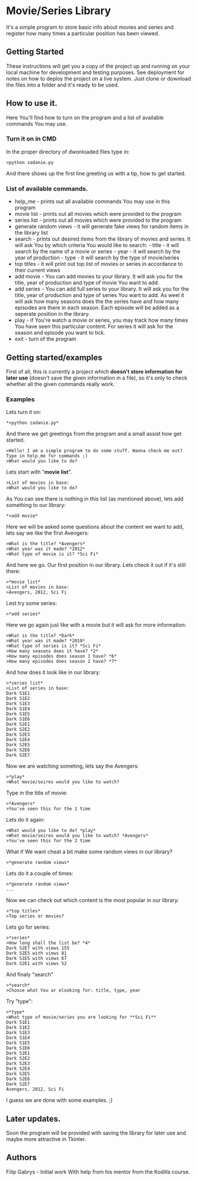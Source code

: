 # **Movie/Series Library**

It's a simple program to store basic info about movies and series and register how many times a particular position has been viewed.

## Getting Started
These instructions will get you a copy of the project up and running on your local machine for development and testing purposes. See deployment for notes on how to deploy the project on a live system. 
Just clone or download the files into a folder and it's ready to be used.

## How to use it.
Here You'll find how to turn on the program and a list of available commands You may use.
### Turn it on in CMD
In the proper directory of dwonloaded files type in:
```
>python zadanie.py
```
And there shows up the first line greeting us with a tip, how to get started.
### List of available commands.
- help_me - prints out all available commands You may use in this program
- movie list - prints out all movies which were provided to the program
- series list - prints out all movies which were provided to the program
- generate random views - it will generate fake views for random items in the library list
- search - prints out desired items from the library of movies and series. It will ask You by which criteria You would like to search:
      - title - it will search by the name of a movie or series
      - year - it will search by the year of production
      - type - it will search by the type of movie/series
- top titles - it will print out top list of movies or series in accordance to their current views
- add movie - You can add movies to your library. It will ask you for the title, year of production and type of movie You want to add.
- add series - You can add full series to your library. It will ask you for the title, year of production and type of series You want to add. As weel it will ask how many seasons does the the series have and how many episodes are there in each season. Each episode will be added as a seperate position in the library.
- play - if You're watch a movie or series, you may track how many times You have seen this particular content. For series it will ask for the season and episode you want to tick.
- exit - turn of the program

## Getting started/examples
First of all, this is currently a project which **doesn't store information for later use** (doesn't save the given information in a file), so it's only to check whether all the given commands really work.
### Examples
Lets turn it on:
```
*>python zadanie.py*
```
And there we get greetings from the program and a small assist how get started.
```
>Hello! I am a simple program to do some stuff. Wanna check me out? Type in help_me for commands ;)
>What would you like to do? 
```
Lets start with "**movie list**".
```
>List of movies in base:
>What would you like to do?
```
As You can see there is nothing in this list (as mentioned above), lets add something to our library:
```
*>add movie*
```
Here we will be asked some questions about the content we want to add, lets say we like the first Avengers:
```
>What is the title? *Avengers*
>What year was it made? *2012*
>What type of movie is it? *Sci Fi*
```
And here we go. Our first position in our library. Lets check it out if it's still there:
```
>*movie list*
>List of movies in base:
>Avengers, 2012, Sci Fi
```
Lest try some series:
```
>*add series*
```
Here we go again just like with a movie but it will ask for more information:
```
>What is the title? *Dark*
>What year was it made? *2018*
>What type of series is it? *Sci Fi*
>How many seasons does it have? *2*
>How many episodes does season 1 have? *6*
>How many episodes does season 2 have? *7*
```
And how does it look like in our library:
```
>*series list*
>List of series in base:
Dark S1E1
Dark S1E2
Dark S1E3
Dark S1E4
Dark S1E5
Dark S1E6
Dark S2E1
Dark S2E2
Dark S2E3
Dark S2E4
Dark S2E5
Dark S2E6
Dark S2E7
```
Now we are watching someting, lets say the Avengers:
```
>*play*
>What movie/seires would you like to watch? 
```
Type in the title of movie:
```
>*Avengers*
>You've seen this for the 1 time
```
Lets do it again:
```
>What would you like to do? *play*
>What movie/seires would you like to watch? *Avengers*
>You've seen this for the 2 time
```
What if We want cheat a bit make some random views in our library?
```
>*generate random views*
```
Lets do it a couple of times:
```
>*generate random views*
...
```
Now we can check out which content is the most popular in our library:
```
>*top titles*
>Top series or movies?
```
Lets go for series:
```
>*series*
>How long shall the list be? *4*
Dark S2E7 with views 155
Dark S2E5 with views 81
Dark S1E5 with views 67
Dark S2E1 with views 52
```
And finaly "search"
```
>*search*
>Choose what You ar elooking for: title, type, year
```
Try "type":
```
>*type*
>What type of movie/series you are looking for **Sci Fi**
Dark S1E1
Dark S1E2
Dark S1E3
Dark S1E4
Dark S1E5
Dark S1E6
Dark S2E1
Dark S2E2
Dark S2E3
Dark S2E4
Dark S2E5
Dark S2E6
Dark S2E7
Avengers, 2012, Sci Fi
```
I guess we are done with some examples. ;)

## Later updates.
Soon the program will be provided with saving the library for later use and maybe more attractive in Tkinter.

## Authors
Filip Gabrys - Initial work
With help from his mentor from the Kodilla course.

